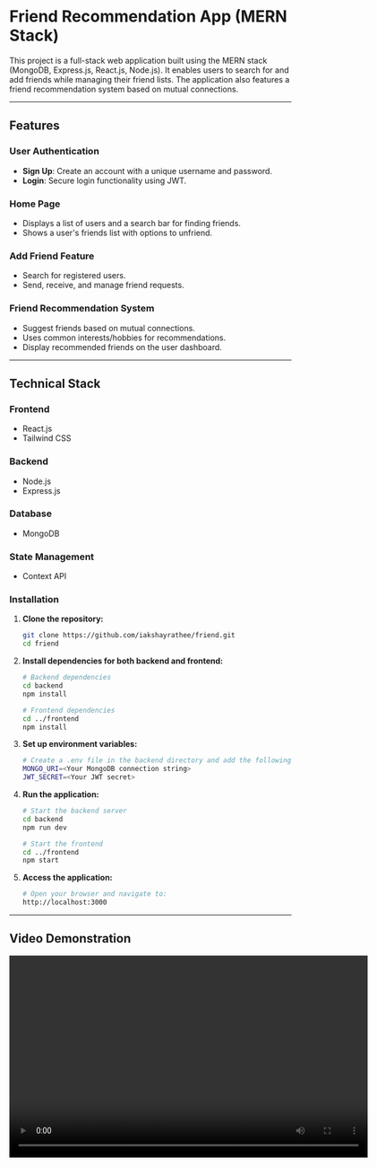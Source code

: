 # Friend Recommendation App (MERN Stack)

This project is a full-stack web application built using the MERN stack (MongoDB, Express.js, React.js, Node.js). It enables users to search for and add friends while managing their friend lists. The application also features a friend recommendation system based on mutual connections.

---

## Features

### User Authentication

- **Sign Up**: Create an account with a unique username and password.
- **Login**: Secure login functionality using JWT.

### Home Page

- Displays a list of users and a search bar for finding friends.
- Shows a user's friends list with options to unfriend.

### Add Friend Feature

- Search for registered users.
- Send, receive, and manage friend requests.

### Friend Recommendation System

- Suggest friends based on mutual connections.
- Uses common interests/hobbies for recommendations.
- Display recommended friends on the user dashboard.

---

## Technical Stack

### Frontend

- React.js
- Tailwind CSS

### Backend

- Node.js
- Express.js

### Database

- MongoDB

### State Management

- Context API

### Installation

1. **Clone the repository:**

   ```bash
   git clone https://github.com/iakshayrathee/friend.git
   cd friend
   ```

2. **Install dependencies for both backend and frontend:**

   ```bash
   # Backend dependencies
   cd backend
   npm install

   # Frontend dependencies
   cd ../frontend
   npm install
   ```

3. **Set up environment variables:**

   ```bash
   # Create a .env file in the backend directory and add the following:
   MONGO_URI=<Your MongoDB connection string>
   JWT_SECRET=<Your JWT secret>
   ```

4. **Run the application:**

   ```bash
   # Start the backend server
   cd backend
   npm run dev

   # Start the frontend
   cd ../frontend
   npm start
   ```

5. **Access the application:**
   ```bash
   # Open your browser and navigate to:
   http://localhost:3000
   ```

---

## Video Demonstration

<video width="640" height="360" controls>
  <source src="https://drive.google.com/file/d/1EO2pmE2QTlRps6QqfunS6H3_aWKq_5lU/view?usp=sharing" type="video/mp4">
  Your browser does not support the video tag.
</video>
